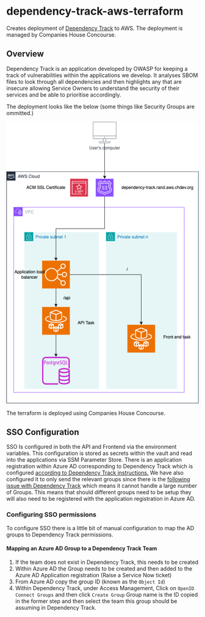 # dependency-track-aws-terraform

Creates deployment of [Dependency Track](https://dependencytrack.org/) to AWS.
The deployment is managed by Companies House Concourse.

## Overview

Dependency Track is an application developed by OWASP for keeping a track of
vulnerabilities within the applications we develop. It analyses SBOM files to
look through all dependencies and then highlights any that are insecure
allowing Service Owners to understand the security of their services and be
able to prioritise accordingly.

The deployment looks like the below (some things like Security Groups are
ommitted.)

![Deployed AWS resources and network diagram](./assets/dependency-track-aws-terraform.png "Deployed AWS Resources")

The terraform is deployed using Companies House Concourse.

## SSO Configuration

SSO Is configured in both the API and Frontend via the environment variables.
This configuration is stored as secrets within the vault and read into the
applications via SSM Parameter Store. There is an application registration
within Azure AD corresponding to Dependency Track which is configured
[according to Dependency Track instructions.](https://docs.dependencytrack.org/getting-started/openidconnect-configuration/#azure-active-directory-app-registration)
We have also configured it to only send the relevant groups since there
is the
[following issue with Dependency Track](https://github.com/DependencyTrack/dependency-track/issues/2150)
which means it cannot handle a large number of Groups. This means that should
different groups need to be setup they will also need to be registered with the
application registration in Azure AD.

### Configuring SSO permissions

To configure SSO there is a little bit of manual configuration to map the AD
groups to Dependency Track permissions.

#### Mapping an Azure AD Group to a Dependency Track Team

1. If the team does not exist in Dependency Track, this needs to be created
2. Within Azure AD the Group needs to be created and then added to the Azure AD
  Application registration (Raise a Service Now ticket)
3. From Azure AD copy the group ID (known as the `Object Id`)
4. Within Dependency Track, under Access Management, Click on
  `OpenID Connect Groups` and then click `Create Group` Group name is the
  ID copied in the former step and then select the team this group should be
  assuming in Dependency Track.
